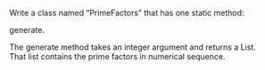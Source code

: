 Write a class named “PrimeFactors” that has one static method: 

generate.

The generate method takes an integer argument and returns a List<Integer>.  
That list contains the prime factors in numerical sequence.
